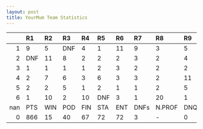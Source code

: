 ```yaml
---
layout: post 
title: YourMum Team Statistics
--- 
```


|     | R1   | R2   | R3   | R4   | R5   | R6   | R7   | R8     | R9   | R10   | R11   | R12   | Points   | Pos   |
|----:|:-----|:-----|:-----|:-----|:-----|:-----|:-----|:-------|:-----|:------|:------|:------|:---------|:------|
|   1 | 9    | 5    | DNF  | 4    | 1    | 11   | 9    | 3      | 5    | 3     | 2     | 9     | 95.0     | 3.0   |
|   2 | DNF  | 11   | 8    | 2    | 2    | 2    | 3    | 2      | 4    | 1     | 1     | 6     | 137.0    | 2.0   |
|   3 | 1    | 1    | 1    | 1    | 2    | 3    | 2    | 2      | 2    | DNF   | 2     | 1     | 227.0    | 1.0   |
|   4 | 2    | 7    | 6    | 3    | 6    | 3    | 3    | 2      | 11   | 1     | 10    | 14    | 118.0    | 3.0   |
|   5 | 2    | 2    | 5    | 1    | 2    | 1    | 1    | 2      | 5    | DNF   | 10    | 7     | 160.0    | 1.0   |
|   6 | 1    | 10   | 2    | 10   | DNF  | 3    | 1    | 20     | 1    | 13    | 7     | 5     | 129.0    | 2.0   |
| nan | PTS  | WIN  | POD  | FIN  | STA  | ENT  | DNFs | N.PROF | DNQ  | %FIN  | PPR   | BST   | CHA      | RNK   |
|   0 | 866  | 15   | 40   | 67   | 72   | 72   | 3    | -      | 0    | 93.1  | 12.03 | 1     | 2        | 2     |